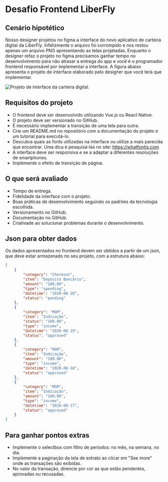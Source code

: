 # Desafio Frontend LiberFly

## Cenário hipotético

Nosso designer projetou no figma a interface do novo aplicativo de carteira digital da LiberFly. Infelizmente o arquivo foi corrompido e nos restou apenas um arquivo PNG apresentando as telas projetadas. Enquanto o designer refaz o projeto no figma precisamos ganhar tempo no desenvolvimento para não atrasar a entrega do app e você é o programador frontend responsável por implementar a interface. A figura abaixo apresenta o projeto de interface elaborado pelo designer que você terá que implementar.

![Projeto de interface da carteira digital.](https://i.pinimg.com/originals/a8/b9/13/a8b9132cac792813e64813e728e1754c.png)

## Requisitos do projeto

* O frontend deve ser desenvolvido utilizando Vue.js ou React Native.
* O projeto deve ser versionado no GitHub.
* É necessário implementar a transição de uma tela para outra.
* Crie um README.md no repositório com a documentação do projeto e um tutorial para executá-lo.
* Descubra quais as fonts utilizadas na interface ou utilize a mais parecida que encontrar. Uma dica é pesquisá-las no site: https://whatfontis.com
* A interface deve ser responsiva e se a adaptar a diferentes resoluções de smartphones.
* Implemente o efeito de transição de página.

## O que será avaliado

* Tempo de entrega.
* Fidelidade da interface com o projeto.
* Boas práticas de desenvolvimento seguindo os padrões da tecnologia escolhida.
* Versionamento no GitHub.
* Documentação no GitHub.
* Criativade ao solucionar problemas durante o desenvolvimento.

## Json para obter dados

Os dados apresentados no frontend devem ser obtidos a partir de um json, que deve estar armazenado no seu projeto, com a estrutura abaixo:

~~~json
[
	{
		"category": "Checkout",
		"item": "Depósito Bancário",
		"amount": "100.00",
		"type": "spending",
		"datetime": "2020-08-20",
		"status": "pending"
	},
	{
		"category": "MGM",
		"item": "Indicação",
		"status": "100.00",
		"type": "income",
		"datetime": "2020-08-19",
		"status": "approved"
	},
	{
		"category": "MGM",
		"item": "Indicação",
		"amount": "100.00",
		"type": "income",
		"datetime": "2020-08-18",
		"status": "approved"
	},
	{
		"category": "MGM",
		"item": "Indicação",
		"amount": "100.00",
		"type": "income",
		"datetime": "2020-08-17",
		"status": "approved"
	}
]
~~~

## Para ganhar pontos extras

* Implemente o selectbox com filtro de períodos: no mês, na semana, no dia.
* Implemente a paginação da tela de extrato ao clicar em "See more" onde as transações são exibidas.
* No valor da transação, direncie por cor as que estão pendentes, aprovadas ou recusadas.
